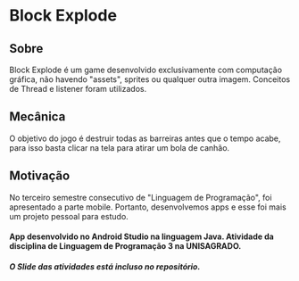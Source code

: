 # Block Explode

## Sobre
Block Explode é um game desenvolvido exclusivamente com computação gráfica, não havendo "assets", sprites ou qualquer outra imagem. Conceitos de Thread e listener foram utilizados.

## Mecânica
O objetivo do jogo é destruir todas as barreiras antes que o tempo acabe, para isso basta clicar na tela para atirar um bola de canhão.

## Motivação
No terceiro semestre consecutivo de "Linguagem de Programação", foi apresentado a parte mobile. Portanto, desenvolvemos apps e esse foi mais um projeto pessoal para estudo. 

#### App desenvolvido no Android Studio na linguagem Java. Atividade da disciplina de Linguagem de Programação 3 na UNISAGRADO.
##### O Slide das atividades está incluso no repositório.
